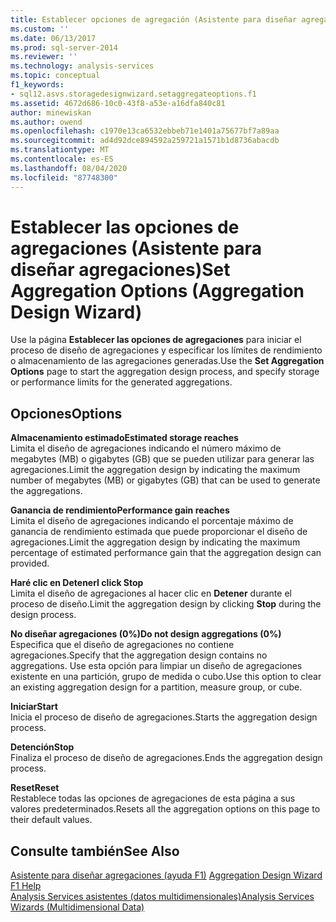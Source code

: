 ```yaml
---
title: Establecer opciones de agregación (Asistente para diseñar agregaciones) | Microsoft Docs
ms.custom: ''
ms.date: 06/13/2017
ms.prod: sql-server-2014
ms.reviewer: ''
ms.technology: analysis-services
ms.topic: conceptual
f1_keywords:
- sql12.asvs.storagedesignwizard.setaggregateoptions.f1
ms.assetid: 4672d686-10c0-43f8-a53e-a16dfa840c81
author: minewiskan
ms.author: owend
ms.openlocfilehash: c1970e13ca6532ebbeb71e1401a75677bf7a89aa
ms.sourcegitcommit: ad4d92dce894592a259721a1571b1d8736abacdb
ms.translationtype: MT
ms.contentlocale: es-ES
ms.lasthandoff: 08/04/2020
ms.locfileid: "87748300"
---
```

# <a name="set-aggregation-options-aggregation-design-wizard"></a><span data-ttu-id="83a08-102">Establecer las opciones de agregaciones (Asistente para diseñar agregaciones)</span><span class="sxs-lookup"><span data-stu-id="83a08-102">Set Aggregation Options (Aggregation Design Wizard)</span></span>
  <span data-ttu-id="83a08-103">Use la página **Establecer las opciones de agregaciones** para iniciar el proceso de diseño de agregaciones y especificar los límites de rendimiento o almacenamiento de las agregaciones generadas.</span><span class="sxs-lookup"><span data-stu-id="83a08-103">Use the **Set Aggregation Options** page to start the aggregation design process, and specify storage or performance limits for the generated aggregations.</span></span>  
  
## <a name="options"></a><span data-ttu-id="83a08-104">Opciones</span><span class="sxs-lookup"><span data-stu-id="83a08-104">Options</span></span>  
 <span data-ttu-id="83a08-105">**Almacenamiento estimado**</span><span class="sxs-lookup"><span data-stu-id="83a08-105">**Estimated storage reaches**</span></span>  
 <span data-ttu-id="83a08-106">Limita el diseño de agregaciones indicando el número máximo de megabytes (MB) o gigabytes (GB) que se pueden utilizar para generar las agregaciones.</span><span class="sxs-lookup"><span data-stu-id="83a08-106">Limit the aggregation design by indicating the maximum number of megabytes (MB) or gigabytes (GB) that can be used to generate the aggregations.</span></span>  
  
 <span data-ttu-id="83a08-107">**Ganancia de rendimiento**</span><span class="sxs-lookup"><span data-stu-id="83a08-107">**Performance gain reaches**</span></span>  
 <span data-ttu-id="83a08-108">Limita el diseño de agregaciones indicando el porcentaje máximo de ganancia de rendimiento estimada que puede proporcionar el diseño de agregaciones.</span><span class="sxs-lookup"><span data-stu-id="83a08-108">Limit the aggregation design by indicating the maximum percentage of estimated performance gain that the aggregation design can provided.</span></span>  
  
 <span data-ttu-id="83a08-109">**Haré clic en Detener**</span><span class="sxs-lookup"><span data-stu-id="83a08-109">**I click Stop**</span></span>  
 <span data-ttu-id="83a08-110">Limita el diseño de agregaciones al hacer clic en **Detener** durante el proceso de diseño.</span><span class="sxs-lookup"><span data-stu-id="83a08-110">Limit the aggregation design by clicking **Stop** during the design process.</span></span>  
  
 <span data-ttu-id="83a08-111">**No diseñar agregaciones (0%)**</span><span class="sxs-lookup"><span data-stu-id="83a08-111">**Do not design aggregations (0%)**</span></span>  
 <span data-ttu-id="83a08-112">Especifica que el diseño de agregaciones no contiene agregaciones.</span><span class="sxs-lookup"><span data-stu-id="83a08-112">Specify that the aggregation design contains no aggregations.</span></span> <span data-ttu-id="83a08-113">Use esta opción para limpiar un diseño de agregaciones existente en una partición, grupo de medida o cubo.</span><span class="sxs-lookup"><span data-stu-id="83a08-113">Use this option to clear an existing aggregation design for a partition, measure group, or cube.</span></span>  
  
 <span data-ttu-id="83a08-114">**Iniciar**</span><span class="sxs-lookup"><span data-stu-id="83a08-114">**Start**</span></span>  
 <span data-ttu-id="83a08-115">Inicia el proceso de diseño de agregaciones.</span><span class="sxs-lookup"><span data-stu-id="83a08-115">Starts the aggregation design process.</span></span>  
  
 <span data-ttu-id="83a08-116">**Detención**</span><span class="sxs-lookup"><span data-stu-id="83a08-116">**Stop**</span></span>  
 <span data-ttu-id="83a08-117">Finaliza el proceso de diseño de agregaciones.</span><span class="sxs-lookup"><span data-stu-id="83a08-117">Ends the aggregation design process.</span></span>  
  
 <span data-ttu-id="83a08-118">**Reset**</span><span class="sxs-lookup"><span data-stu-id="83a08-118">**Reset**</span></span>  
 <span data-ttu-id="83a08-119">Restablece todas las opciones de agregaciones de esta página a sus valores predeterminados.</span><span class="sxs-lookup"><span data-stu-id="83a08-119">Resets all the aggregation options on this page to their default values.</span></span>  
  
## <a name="see-also"></a><span data-ttu-id="83a08-120">Consulte también</span><span class="sxs-lookup"><span data-stu-id="83a08-120">See Also</span></span>  
 <span data-ttu-id="83a08-121">[Asistente para diseñar agregaciones (ayuda F1)](aggregation-design-wizard-f1-help.md) </span><span class="sxs-lookup"><span data-stu-id="83a08-121">[Aggregation Design Wizard F1 Help](aggregation-design-wizard-f1-help.md) </span></span>  
 [<span data-ttu-id="83a08-122">Analysis Services asistentes &#40;datos multidimensionales&#41;</span><span class="sxs-lookup"><span data-stu-id="83a08-122">Analysis Services Wizards &#40;Multidimensional Data&#41;</span></span>](analysis-services-wizards-multidimensional-data.md)  
  
  
